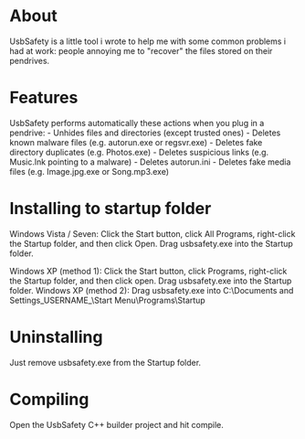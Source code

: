 
About
===
UsbSafety is a little tool i wrote to help me with some common problems i had
at work: people annoying me to "recover" the files stored on their pendrives.

Features
===
UsbSafety performs automatically these actions when you plug in a pendrive:
	- Unhides files and directories (except trusted ones)
	- Deletes known malware files (e.g. autorun.exe or regsvr.exe)
	- Deletes fake directory duplicates (e.g. Photos.exe)
	- Deletes suspicious links (e.g. Music.lnk pointing to a malware)
	- Deletes autorun.ini
	- Deletes fake media files (e.g. Image.jpg.exe or Song.mp3.exe)

Installing to startup folder
===
Windows Vista / Seven:
	Click the Start button, click All Programs, right-click the Startup folder, and then click Open.
	Drag usbsafety.exe into the Startup folder.

Windows XP (method 1):
	Click the Start button, click Programs, right-click the Startup folder, and then click open.
	Drag usbsafety.exe into the Startup folder.
Windows XP (method 2):
	Drag usbsafety.exe into C:\Documents and Settings\_USERNAME_\Start Menu\Programs\Startup

Uninstalling
===
Just remove usbsafety.exe from the Startup folder.

Compiling
===
Open the UsbSafety C++ builder project and hit compile.

